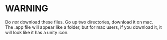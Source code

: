 # WARNING

Do _not_ download these files. Go up two directories, download it on mac. The .app file will appear like a folder, but for mac users, if you download it, it will look like it has a unity icon.
